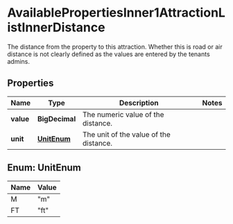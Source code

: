 

# AvailablePropertiesInner1AttractionListInnerDistance

The distance from the property to this attraction. Whether this is road or air distance is not clearly defined as the values are entered by the tenants admins.

## Properties

| Name | Type | Description | Notes |
|------------ | ------------- | ------------- | -------------|
|**value** | **BigDecimal** | The numeric value of the distance. |  |
|**unit** | [**UnitEnum**](#UnitEnum) | The unit of the value of the distance. |  |



## Enum: UnitEnum

| Name | Value |
|---- | -----|
| M | &quot;m&quot; |
| FT | &quot;ft&quot; |




